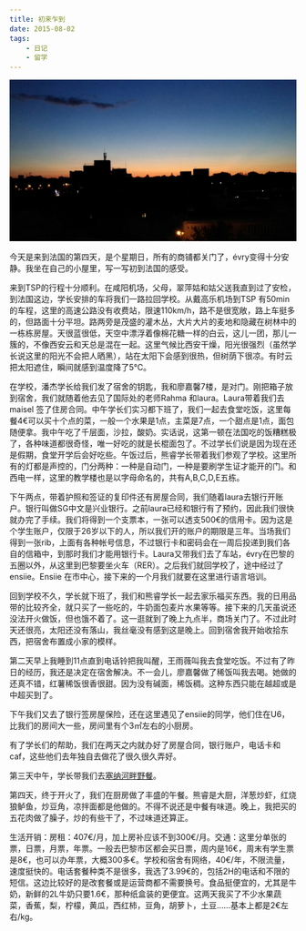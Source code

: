 ```yaml
---
title: 初来乍到
date: 2015-08-02
tags:
	- 日记
	- 留学
---
```


![newcomer](/images/newcomer.png)

今天是来到法国的第四天，是个星期日，所有的商铺都关门了，évry变得十分安静。我坐在自己的小屋里，写一写初到法国的感受。

来到TSP的行程十分顺利。在咸阳机场，父母，翠萍姑和姑父送我直到过了安检，到法国这边，学长安排的车将我们一路拉回学校。从戴高乐机场到TSP 有50min  的车程，这里的高速公路没有收费站，限速110km/h，路不是很宽敞，路上车挺多的，但路面十分平坦。路两旁是茂盛的灌木丛，大片大片的麦地和隐藏在树林中的一栋栋房屋。天很蓝很低，天空中漂浮着像棉花糖一样的白云，这儿一团，那儿一簇的，不像西安云和天总是混在一起。这里气候比西安干燥，阳光很强烈（虽然学长说这里的阳光不会把人晒黑），站在太阳下会感到很热，但树荫下很凉。有时云把太阳遮住，瞬间就感到温度降了5℃。

在学校，潘杰学长给我们发了宿舍的钥匙，我和廖嘉馨7楼，是对门。刚把箱子放到宿舍，我们就随着他去见了国际处的老师Rahma  和laura。Laura带着我们去maisel  签了住房合同。中午学长们实习都下班了，我们一起去食堂吃饭，这里每餐4€可以买十个点的菜，一般一个水果是1点，主菜是7点，一个甜点是1点，面包随便拿。我中午吃了千层面，沙拉，酸奶。实话说，这第一顿在法国吃的饭糟糕极了，各种味道都很奇怪，唯一好吃的就是长棍面包了。不过学长们说是因为现在还是假期，食堂开学后会好吃些。午饭过后，熊睿学长带着我们参观了学校。这里所有的灯都是声控的，门分两种：一种是自动门，一种是要刷学生证才能开的门。和西电一样，这里的教学楼也是以字母命名的，共有A,B,C,D,E五栋。

下午两点，带着护照和签证的复印件还有房屋合同，我们随着laura去银行开账户。银行叫做SG中文是兴业银行。之前laura已经和银行有了预约，因此我们很快就办完了手续。我们将得到一个支票本，一张可以透支500€的信用卡。因为这是个学生账户，仅限于26岁以下的人，所以我们开的账户的期限是三年。当场我们得到一张rib，上面有各种帐号信息，不过银行卡和密码会在一周后投递到我们各自的信箱中，到那时我们才能用银行卡。Laura又带我们去了车站，évry在巴黎的五圈以外，从这里到巴黎要坐火车（RER）。之后我们就回学校了，途中经过了ensiie。Ensiie 在市中心，接下来的一个月我们就要在这里进行语言培训。

回到学校不久，学长就下班了，我们和熊睿学长一起去家乐福买东西。我的日用品带的比较齐全，就只买了一些吃的，牛奶面包麦片水果等等。接下来的几天虽说还没法开火做饭，但也饿不着了。这一逛就到了晚上九点半，商场关门了。不过此时天还很亮，太阳还没有落山，我丝毫没有感到这是晚上。回到宿舍我开始收拾东西，把宿舍布置成小家的模样。

第二天早上我睡到11点直到电话铃把我叫醒，王雨薇叫我去食堂吃饭。不过有了昨日的经历，我还是决定在宿舍解决。不一会儿，廖嘉馨做了稀饭叫我去喝。她做的还真不错，红薯稀饭很香很甜。因为没有碱面，稀饭稠。这种东西只能在越超或是中超买到了。

下午我们又去了银行签房屋保险，还在这里遇见了ensiie的同学，他们住在U6，比我们的房间大一些，房间里有个3㎡左右的小厨房。

有了学长们的帮助，我们在两天之内就办好了房屋合同，银行账户，电话卡和caf，这些他们去年独自去做花了很久很久弄好。

第三天中午，学长带我们去[塞纳河畔野餐](http://chine.wp.tem-tsp.eu/2015/08/03/新生活开始的地方/)。

第四天，终于开火了，我们在厨房做了丰盛的午餐。熊睿是大厨，洋葱炒虾，红烧狼鲈鱼，炒豆角，凉拌面都是他做的。不得不说还是中餐有味道。晚上，我把买的五花肉做了臊子，炒的有些干了，不过味道还算正。

生活开销：房租：407€/月，加上房补应该不到300€/月。交通：这里分单张的票，日票，月票，年票。一般去巴黎市区都会买日票，周内是16€，周末有学生票是8€，也可以办年票，大概300多€。学校和宿舍有网络，40€/年，不限流量，速度挺快的。电话套餐种类不是很多，我选了3.99€的，包括2H的电话和不限的短信。这边比较好的是改套餐或是运营商都不需要换号。食品挺便宜的，尤其是牛奶，新鲜的2L牛奶只要1.6€，那种纸盒装的更便宜。这两天我买了不少水果蔬菜，香蕉，梨，柠檬，黄瓜，西红柿，豆角，胡萝卜，土豆……基本上都是2€左右/kg。
